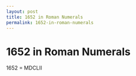 ```yaml
---
layout: post
title: 1652 in Roman Numerals
permalink: 1652-in-roman-numerals
---
```


# 1652 in Roman Numerals

1652 = MDCLII
